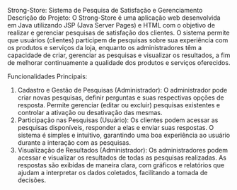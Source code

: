 Strong-Store: Sistema de Pesquisa de Satisfação e Gerenciamento
Descrição do Projeto:
O Strong-Store é uma aplicação web desenvolvida em Java utilizando JSP (Java Server Pages) e HTML com o objetivo de realizar e gerenciar pesquisas de satisfação dos clientes. O sistema permite que usuários (clientes) participem de pesquisas sobre sua experiência com os produtos e serviços da loja, enquanto os administradores têm a capacidade de criar, gerenciar as pesquisas e visualizar os resultados, a fim de melhorar continuamente a qualidade dos produtos e serviços oferecidos.

Funcionalidades Principais:
1. Cadastro e Gestão de Pesquisas (Administrador):
O administrador pode criar novas pesquisas, definir perguntas e suas respectivas opções de resposta.
Permite gerenciar (editar ou excluir) pesquisas existentes e controlar a ativação ou desativação das mesmas.
2. Participação nas Pesquisas (Usuário):
Os clientes podem acessar as pesquisas disponíveis, responder a elas e enviar suas respostas.
O sistema é simples e intuitivo, garantindo uma boa experiência ao usuário durante a interação com as pesquisas.
3. Visualização de Resultados (Administrador):
Os administradores podem acessar e visualizar os resultados de todas as pesquisas realizadas.
As respostas são exibidas de maneira clara, com gráficos e relatórios que ajudam a interpretar os dados coletados, facilitando a tomada de decisões.
